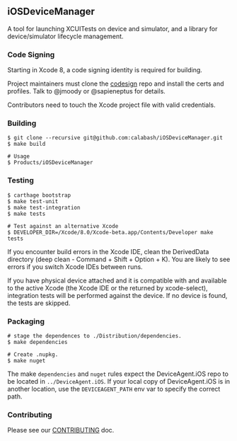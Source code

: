 ## iOSDeviceManager

A tool for launching XCUITests on device and simulator, and a library
for device/simulator lifecycle management.

### Code Signing

Starting in Xcode 8, a code signing identity is required for building.

Project maintainers must clone the [codesign](https://github.com/calabash/calabash-codesign)
repo and install the certs and profiles. Talk to @jmoody or @sapieneptus
for details.

Contributors need to touch the Xcode project file with valid credentials.

### Building

```
$ git clone --recursive git@github.com:calabash/iOSDeviceManager.git
$ make build

# Usage
$ Products/iOSDeviceManager
```

### Testing

```
$ carthage bootstrap
$ make test-unit
$ make test-integration
$ make tests

# Test against an alternative Xcode
$ DEVELOPER_DIR=/Xcode/8.0/Xcode-beta.app/Contents/Developer make tests
```

If you encounter build errors in the Xcode IDE, clean the DerivedData
directory (deep clean - Command + Shift + Option + K).  You are likely
to see errors if you switch Xcode IDEs between runs.

If you have physical device attached and it is compatible with and
available to the active Xcode (the Xcode IDE or the returned by
xcode-select), integration tests will be performed against the device.
If no device is found, the tests are skipped.

### Packaging

```shell
# stage the dependences to ./Distribution/dependencies.
$ make dependencies

# Create .nupkg.
$ make nuget
```

The make `dependencies` and `nuget` rules expect the DeviceAgent.iOS repo
to be located in `../DeviceAgent.iOS`.  If your local copy of DeviceAgent.iOS
is in another location, use the `DEVICEAGENT_PATH` env var to specify
the correct path.

### Contributing

Please see our [CONTRIBUTING](CONTRIBUTING) doc.

